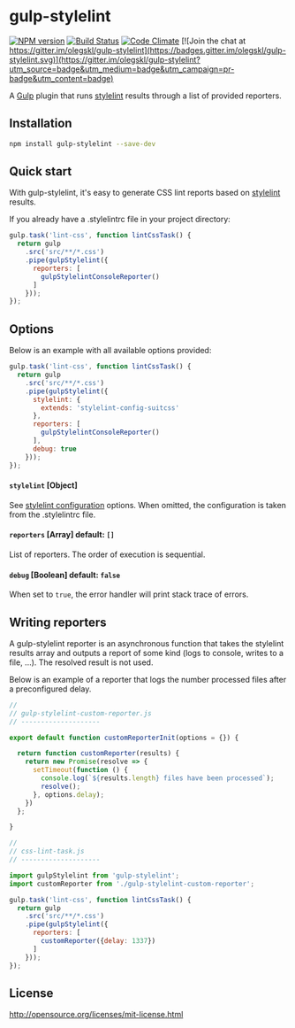 # gulp-stylelint

[![NPM version](http://img.shields.io/npm/v/gulp-stylelint.svg)](https://www.npmjs.org/package/gulp-stylelint)
[![Build Status](https://travis-ci.org/olegskl/gulp-stylelint.svg?branch=master)](https://travis-ci.org/olegskl/gulp-stylelint)
[![Code Climate](https://codeclimate.com/github/olegskl/gulp-stylelint/badges/gpa.svg)](https://codeclimate.com/github/olegskl/gulp-stylelint)
[![Join the chat at https://gitter.im/olegskl/gulp-stylelint](https://badges.gitter.im/olegskl/gulp-stylelint.svg)](https://gitter.im/olegskl/gulp-stylelint?utm_source=badge&utm_medium=badge&utm_campaign=pr-badge&utm_content=badge)

A [Gulp](http://gulpjs.com/) plugin that runs [stylelint](https://github.com/stylelint/stylelint) results through a list of provided reporters.

## Installation

```bash
npm install gulp-stylelint --save-dev
```

## Quick start

With gulp-stylelint, it's easy to generate CSS lint reports based on [stylelint](https://github.com/stylelint/stylelint) results.

If you already have a .stylelintrc file in your project directory:

```js
gulp.task('lint-css', function lintCssTask() {
  return gulp
    .src('src/**/*.css')
    .pipe(gulpStylelint({
      reporters: [
        gulpStylelintConsoleReporter()
      ]
    }));
});
```

## Options

Below is an example with all available options provided:

```js
gulp.task('lint-css', function lintCssTask() {
  return gulp
    .src('src/**/*.css')
    .pipe(gulpStylelint({
      stylelint: {
        extends: 'stylelint-config-suitcss'
      },
      reporters: [
        gulpStylelintConsoleReporter()
      ],
      debug: true
    }));
});
```

#### `stylelint` [Object]

See [stylelint configuration](https://github.com/stylelint/stylelint/blob/master/docs/user-guide/configuration.md) options. When omitted, the configuration is taken from the .stylelintrc file.

#### `reporters` [Array<Function>] default: `[]`

List of reporters. The order of execution is sequential.

#### `debug` [Boolean] default: `false`

When set to `true`, the error handler will print stack trace of errors.

## Writing reporters

A gulp-stylelint reporter is an asynchronous function that takes the stylelint results array and outputs a report of some kind (logs to console, writes to a file, ...). The resolved result is not used.

Below is an example of a reporter that logs the number processed files after a preconfigured delay.

```js
//
// gulp-stylelint-custom-reporter.js
// --------------------

export default function customReporterInit(options = {}) {

  return function customReporter(results) {
    return new Promise(resolve => {
      setTimeout(function () {
        console.log(`${results.length} files have been processed`);
        resolve();
      }, options.delay);
    })
  };

}

//
// css-lint-task.js
// --------------------

import gulpStylelint from 'gulp-stylelint';
import customReporter from './gulp-stylelint-custom-reporter';

gulp.task('lint-css', function lintCssTask() {
  return gulp
    .src('src/**/*.css')
    .pipe(gulpStylelint({
      reporters: [
        customReporter({delay: 1337})
      ]
    }));
});
```

## License

http://opensource.org/licenses/mit-license.html
